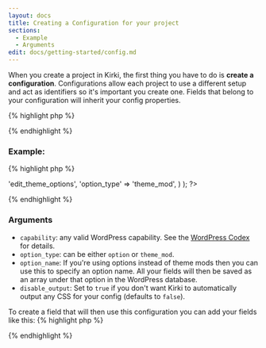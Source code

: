 ```yaml
---
layout: docs
title: Creating a Configuration for your project
sections:
  - Example
  - Arguments
edit: docs/getting-started/config.md
---
```


When you create a project in Kirki, the first thing you have to do is **create a configuration**. Configurations allow each project to use a different setup and act as identifiers so it's important you create one. Fields that belong to your configuration will inherit your config properties.

{% highlight php %}
<?php Kirki::add_config( $config_id, $args ); ?>
{% endhighlight %}

### Example:

{% highlight php %}
<?php
Kirki::add_config( 'my_theme', array(
	'capability'    => 'edit_theme_options',
	'option_type'   => 'theme_mod',
) );
?>
{% endhighlight %}


### Arguments

* `capability`: any valid WordPress capability. See the [WordPress Codex](https://codex.wordpress.org/Roles_and_Capabilities) for details.
* `option_type`: can be either `option` or `theme_mod`.
* `option_name`: If you're using options instead of theme mods then you can use this to specify an option name. All your fields will then be saved as an array under that option in the WordPress database.
* `disable_output`: Set to `true` if you don't want Kirki to automatically output any CSS for your config (defaults to `false`).

To create a field that will then use this configuration you can add your fields like this:
{% highlight php %}
<?php Kirki::add_field( 'my_theme', $field_args ); ?>
{% endhighlight %}
